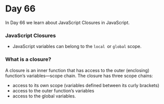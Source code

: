 # Day 66
In Day 66 we learn about  JavaScript Closures in JavaScript.

### JavaScript Closures
* JavaScript variables can belong to the ```local ```or ```global``` scope.

### What is a closure?
A closure is an inner function that has access to the outer (enclosing) function’s variables—scope chain. The closure has three scope chains: 
* access to its own scope (variables defined between its curly brackets)
* access to the outer function’s variables
* access to the global variables.
